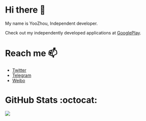 # Hi there :wave:
My name is YooZhou, Independent developer.

Check out my independently developed applications at [GooglePlay](https://play.google.com/store/apps/dev?id=5727013799125585511).

# Reach me :mailbox:
- [Twitter](https://twitter.com/airsaid1024)
- [Telegram](https://t.me/airsaid)
- [Weibo](https://weibo.com/airsaid)

# GitHub Stats :octocat:
<img src="https://github-readme-stats.vercel.app/api?username=airsaid&show_icons=true" />
